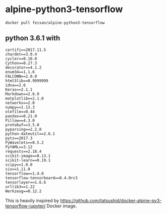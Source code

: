 # alpine-python3-tensorflow

`docker pull feisan/alpine-python3-tensorflow`

## python 3.6.1 with

```bleach==1.5.0
certifi==2017.11.5
chardet==3.0.4
cycler==0.10.0
Cython==0.27.3
decorator==4.1.2
enum34==1.1.6
FALCONN==2.0.0
html5lib==0.9999999
idna==2.6
Keras==2.1.1
Markdown==2.6.9
matplotlib==2.1.0
networkx==2.0
numpy==1.13.3
olefile==0.44
pandas==0.21.0
Pillow==4.3.0
protobuf==3.5.0
pyparsing==2.2.0
python-dateutil==2.6.1
pytz==2017.3
PyWavelets==0.5.2
PyYAML==3.12
requests==2.18.4
scikit-image==0.13.1
scikit-learn==0.19.1
scipy==1.0.0
six==1.11.0
tensorflow==1.4.0
tensorflow-tensorboard==0.4.0rc3
tensorlayer==1.6.6
urllib3==1.22
Werkzeug==0.12.2

```

This is heavily inspired by https://github.com/tatsushid/docker-alpine-py3-tensorflow-jupyter/ Docker image.


